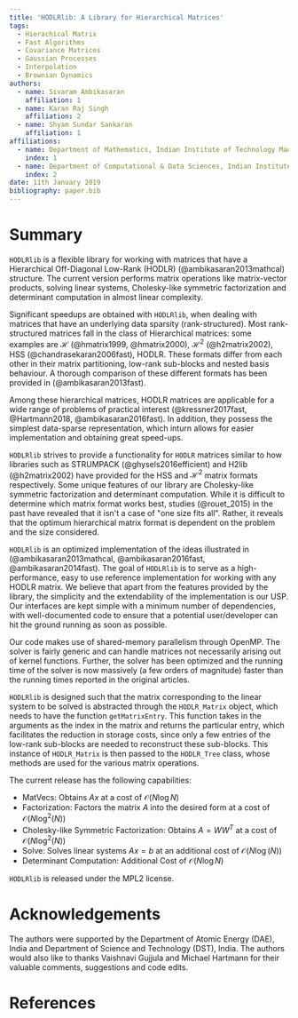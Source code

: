 ```yaml
---
title: 'HODLRlib: A Library for Hierarchical Matrices'
tags:
  - Hierachical Matrix
  - Fast Algorithms
  - Covariance Matrices
  - Gaussian Processes
  - Interpolation
  - Brownian Dynamics
authors:
  - name: Sivaram Ambikasaran
    affiliation: 1
  - name: Karan Raj Singh
    affiliation: 2
  - name: Shyam Sundar Sankaran
    affiliation: 1
affiliations:
  - name: Department of Mathematics, Indian Institute of Technology Madras
    index: 1
  - name: Department of Computational & Data Sciences, Indian Institute of Science
    index: 2
date: 11th January 2019
bibliography: paper.bib
---
```


# Summary

``HODLRlib`` is a flexible library for working with matrices that have a Hierarchical Off-Diagonal Low-Rank (HODLR) (@ambikasaran2013mathcal) structure. The current version performs matrix operations like matrix-vector products, solving linear systems, Cholesky-like symmetric factorization and determinant computation in almost linear complexity. 

Significant speedups are obtained with ``HODLRlib``, when dealing with matrices that have an underlying data sparsity (rank-structured). Most rank-structured matrices fall in the class of Hierarchical matrices: some examples are $\mathcal{H}$ (@hmatrix1999, @hmatrix2000), $\mathcal{H}^2$ (@h2matrix2002), HSS (@chandrasekaran2006fast), HODLR. These formats differ from each other in their matrix partitioning, low-rank sub-blocks and nested basis behaviour. A thorough comparison of these different formats has been provided in (@ambikasaran2013fast).

Among these hierarchical matrices, HODLR matrices are applicable for a wide range of problems of practical interest (@kressner2017fast, @Hartmann2018, @ambikasaran2016fast). In addition, they possess the simplest data-sparse representation, which inturn allows for easier implementation and obtaining great speed-ups.

``HODLRlib`` strives to provide a functionality for ``HODLR`` matrices similar to how libraries such as STRUMPACK (@ghysels2016efficient) and H2lib (@h2matrix2002) have provided for the HSS and $\mathcal{H}^2$ matrix formats respectively. Some unique features of our library are Cholesky-like symmetric factorization and determinant computation. While it is difficult to determine which matrix format works best, studies (@rouet_2015) in the past have revealed that it isn't a case of "one size fits all". Rather, it reveals that the optimum hierarchical matrix format is dependent on the problem and the size considered.

``HODLRlib`` is an optimized implementation of the ideas illustrated in (@ambikasaran2013mathcal, @ambikasaran2016fast, @ambikasaran2014fast). The goal of ``HODLRlib`` is to serve as a high-performance, easy to use reference implementation for working with any HODLR matrix. We believe that apart from the features provided by the library, the simplicity and the extendability of the implementation is our USP. Our interfaces are kept simple with a minimum number of dependencies, with well-documented code to ensure that a potential user/developer can hit the ground running as soon as possible.

Our code makes use of shared-memory parallelism through OpenMP. The solver is fairly generic and can handle matrices not necessarily arising out of kernel functions. Further, the solver has been optimized and the running time of the solver is now massively (a few orders of magnitude) faster than the running times reported in the original articles.

``HODLRlib`` is designed such that the matrix corresponding to the linear system to be solved is abstracted through the ``HODLR_Matrix`` object, which needs to have the function ``getMatrixEntry``. This function takes in the arguments as the index in the matrix and returns the particular entry, which facilitates the reduction in storage costs, since only a few entries of the low-rank sub-blocks are needed to reconstruct these sub-blocks. This instance of ``HODLR_Matrix`` is then passed to the ``HODLR_Tree`` class, whose methods are used for the various matrix operations.

The current release has the following capabilities:

- MatVecs: Obtains $A x$ at a cost of $\mathcal{O}\left(N\log{N}\right)$
- Factorization: Factors the matrix $A$ into the desired form at a cost of $\mathcal{O}\left(N\log^2\left(N\right)\right)$
- Cholesky-like Symmetric Factorization: Obtains $A = W W^T$ at a cost of $\mathcal{O}\left(N\log^2\left(N\right)\right)$
- Solve: Solves linear systems $A x = b$ at an additional cost of $\mathcal{O}\left(N\log\left(N\right)\right)$
- Determinant Computation: Additional Cost of $\mathcal{O}\left(N\log{N} \right)$

``HODLRlib`` is released under the MPL2 license.

# Acknowledgements

The authors were supported by the Department of Atomic Energy (DAE), India and Department of Science and Technology (DST), India. The authors would also like to thanks Vaishnavi Gujjula and Michael Hartmann for their valuable comments, suggestions and code edits.

# References
